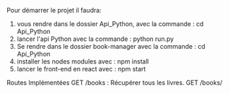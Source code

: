 Pour démarrer le projet il faudra:

1. vous rendre dans le dossier Api_Python, avec la commande : cd Api_Python
2. lancer l'api Python avec la commande :  python run.py
3. Se rendre dans le dossier book-manager avec la commande : cd Api_Python
4. installer les nodes modules avec : npm install
5. lancer le front-end en react avec : npm start

Routes Implémentées
GET /books : Récupérer tous les livres.
GET /books/<title> : Récupérer un livre par titre.
POST /books : Ajouter un nouveau livre.
PUT /books/<title> : Mettre à jour les informations d'un livre.
DELETE /books/<title> : Supprimer un livre.
POST /books/<title>/borrow : Emprunter un livre.
POST /books/<title>/return : Retourner un livre.

##Utilisation de l'API
POST /books
Ajouter un nouveau livre.

Requête :

json
{
"title": "Le Seigneur des Anneaux",
"author": "J.R.R. Tolkien",
"publication_year": 1954,
"genre": "Fantasy"
}

##Principes de Programmation Orientée Objet (POO)

La classe Book encapsule les informations et les comportements associés à un livre, et la classe BookService gère les opérations courantes sur les livres. L'API offre des routes pour toutes les opérations de gestion de livres, ainsi que des fonctionnalités comme l'emprunt et le retour.

Cette API est construite autour de la classe Book, qui encapsule les informations et les comportements d'un livre. Voici quelques exemples de principes de POO appliqués :

Encapsulation : Les attributs d'un livre, comme le titre, l'auteur, et la disponibilité, sont regroupés au sein de la classe Book.

Méthodes : La classe Book définit des méthodes comme borrow() (emprunter un livre) et return_book() (retourner un livre), qui manipulent directement les attributs d'instance.

Abstraction : L'utilisateur de l'API ne voit que les résultats des opérations (par exemple, emprunter ou retourner un livre), tandis que les détails de l'implémentation sont cachés dans les méthodes de la classe.



Contenu Front : 



# Getting Started with Create React App

This project was bootstrapped with [Create React App](https://github.com/facebook/create-react-app).

## Available Scripts

In the project directory, you can run:

### `npm start`

Runs the app in the development mode.\
Open [http://localhost:3000](http://localhost:3000) to view it in your browser.

The page will reload when you make changes.\
You may also see any lint errors in the console.

### `npm test`

Launches the test runner in the interactive watch mode.\
See the section about [running tests](https://facebook.github.io/create-react-app/docs/running-tests) for more information.

### `npm run build`

Builds the app for production to the `build` folder.\
It correctly bundles React in production mode and optimizes the build for the best performance.

The build is minified and the filenames include the hashes.\
Your app is ready to be deployed!

See the section about [deployment](https://facebook.github.io/create-react-app/docs/deployment) for more information.

### `npm run eject`

**Note: this is a one-way operation. Once you `eject`, you can't go back!**

If you aren't satisfied with the build tool and configuration choices, you can `eject` at any time. This command will remove the single build dependency from your project.

Instead, it will copy all the configuration files and the transitive dependencies (webpack, Babel, ESLint, etc) right into your project so you have full control over them. All of the commands except `eject` will still work, but they will point to the copied scripts so you can tweak them. At this point you're on your own.

You don't have to ever use `eject`. The curated feature set is suitable for small and middle deployments, and you shouldn't feel obligated to use this feature. However we understand that this tool wouldn't be useful if you couldn't customize it when you are ready for it.

## Learn More

You can learn more in the [Create React App documentation](https://facebook.github.io/create-react-app/docs/getting-started).

To learn React, check out the [React documentation](https://reactjs.org/).

### Code Splitting

This section has moved here: [https://facebook.github.io/create-react-app/docs/code-splitting](https://facebook.github.io/create-react-app/docs/code-splitting)

### Analyzing the Bundle Size

This section has moved here: [https://facebook.github.io/create-react-app/docs/analyzing-the-bundle-size](https://facebook.github.io/create-react-app/docs/analyzing-the-bundle-size)

### Making a Progressive Web App

This section has moved here: [https://facebook.github.io/create-react-app/docs/making-a-progressive-web-app](https://facebook.github.io/create-react-app/docs/making-a-progressive-web-app)

### Advanced Configuration

This section has moved here: [https://facebook.github.io/create-react-app/docs/advanced-configuration](https://facebook.github.io/create-react-app/docs/advanced-configuration)

### Deployment

This section has moved here: [https://facebook.github.io/create-react-app/docs/deployment](https://facebook.github.io/create-react-app/docs/deployment)

### `npm run build` fails to minify

This section has moved here: [https://facebook.github.io/create-react-app/docs/troubleshooting#npm-run-build-fails-to-minify](https://facebook.github.io/create-react-app/docs/troubleshooting#npm-run-build-fails-to-minify)
